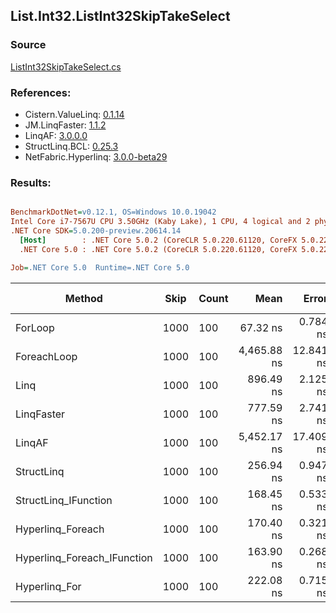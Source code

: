 ﻿## List.Int32.ListInt32SkipTakeSelect

### Source
[ListInt32SkipTakeSelect.cs](../LinqBenchmarks/List/Int32/ListInt32SkipTakeSelect.cs)

### References:
- Cistern.ValueLinq: [0.1.14](https://www.nuget.org/packages/Cistern.ValueLinq/0.1.14)
- JM.LinqFaster: [1.1.2](https://www.nuget.org/packages/JM.LinqFaster/1.1.2)
- LinqAF: [3.0.0.0](https://www.nuget.org/packages/LinqAF/3.0.0.0)
- StructLinq.BCL: [0.25.3](https://www.nuget.org/packages/StructLinq.BCL/0.25.3)
- NetFabric.Hyperlinq: [3.0.0-beta29](https://www.nuget.org/packages/NetFabric.Hyperlinq/3.0.0-beta29)

### Results:
``` ini

BenchmarkDotNet=v0.12.1, OS=Windows 10.0.19042
Intel Core i7-7567U CPU 3.50GHz (Kaby Lake), 1 CPU, 4 logical and 2 physical cores
.NET Core SDK=5.0.200-preview.20614.14
  [Host]        : .NET Core 5.0.2 (CoreCLR 5.0.220.61120, CoreFX 5.0.220.61120), X64 RyuJIT
  .NET Core 5.0 : .NET Core 5.0.2 (CoreCLR 5.0.220.61120, CoreFX 5.0.220.61120), X64 RyuJIT

Job=.NET Core 5.0  Runtime=.NET Core 5.0  

```
|                      Method | Skip | Count |        Mean |     Error |    StdDev | Ratio | RatioSD |  Gen 0 | Gen 1 | Gen 2 | Allocated |
|---------------------------- |----- |------ |------------:|----------:|----------:|------:|--------:|-------:|------:|------:|----------:|
|                     ForLoop | 1000 |   100 |    67.32 ns |  0.784 ns |  0.695 ns |  1.00 |    0.00 |      - |     - |     - |         - |
|                 ForeachLoop | 1000 |   100 | 4,465.88 ns | 12.841 ns | 11.383 ns | 66.34 |    0.66 | 0.0153 |     - |     - |      40 B |
|                        Linq | 1000 |   100 |   896.49 ns |  2.125 ns |  1.988 ns | 13.32 |    0.14 | 0.0725 |     - |     - |     152 B |
|                  LinqFaster | 1000 |   100 |   777.59 ns |  2.741 ns |  2.430 ns | 11.55 |    0.14 | 0.6533 |     - |     - |    1368 B |
|                      LinqAF | 1000 |   100 | 5,452.17 ns | 17.409 ns | 15.433 ns | 81.00 |    0.71 |      - |     - |     - |         - |
|                  StructLinq | 1000 |   100 |   256.94 ns |  0.947 ns |  0.886 ns |  3.82 |    0.04 | 0.0458 |     - |     - |      96 B |
|        StructLinq_IFunction | 1000 |   100 |   168.45 ns |  0.533 ns |  0.498 ns |  2.50 |    0.02 |      - |     - |     - |         - |
|           Hyperlinq_Foreach | 1000 |   100 |   170.40 ns |  0.321 ns |  0.285 ns |  2.53 |    0.03 |      - |     - |     - |         - |
| Hyperlinq_Foreach_IFunction | 1000 |   100 |   163.90 ns |  0.268 ns |  0.251 ns |  2.44 |    0.03 |      - |     - |     - |         - |
|               Hyperlinq_For | 1000 |   100 |   222.08 ns |  0.715 ns |  0.597 ns |  3.29 |    0.03 |      - |     - |     - |         - |
